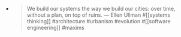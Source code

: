 - > We build our systems the way we build our cities: over time, without a plan, on top of ruins.
  — Ellen Ullman #[[systems thinking]] #architecture #urbanism #evolution #[[software engineering]] #maxims